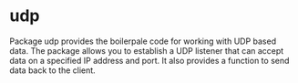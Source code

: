 # udp
Package udp provides the boilerpale code for working with UDP based data. The package allows you to establish a UDP listener that can accept data on a specified IP address and port. It also provides a function to send data back to the client. 
